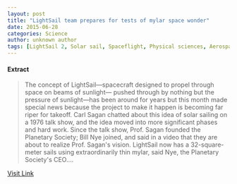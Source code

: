 ```yaml
---
layout: post
title: "LightSail team prepares for tests of mylar space wonder"
date: 2015-06-28
categories: Science
author: unknown author
tags: [LightSail 2, Solar sail, Spaceflight, Physical sciences, Aerospace engineering, Spacecraft, Spaceflight technologies, Space science, Flight, Astronautics, Astronomy, Outer space]
---
```





#### Extract
>The concept of LightSail—spacecraft designed to propel through space on beams of sunlight— pushed through by nothing but the pressure of sunlight—has been around for years but this month made special news because the project to make it happen is becoming far riper for takeoff. Carl Sagan chatted about this idea of solar sailing on a 1976 talk show, and the idea moved into more significant phases and hard work. Since the talk show, Prof. Sagan founded the Planetary Society; Bill Nye joined, and said in a video that they are about to realize Prof. Sagan's vision. LightSail now has a 32-square-meter sails using extraordinarily thin mylar, said Nye, the Planetary Society's CEO....



[Visit Link](http://phys.org/news350584917.html)


